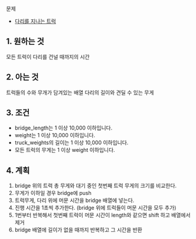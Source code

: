 문제
- [다리를 지나는 트럭](https://programmers.co.kr/learn/courses/30/lessons/42583)

## 1. 원하는 것
모든 트럭이 다리를 건널 때까지의 시간

## 2. 아는 것
트럭들의 수와 무개가 담겨있는 배열
다리의 길이와 견딜 수 있는 무게

## 3. 조건
- bridge_length는 1 이상 10,000 이하입니다.
- weight는 1 이상 10,000 이하입니다.
- truck_weights의 길이는 1 이상 10,000 이하입니다.
- 모든 트럭의 무게는 1 이상 weight 이하입니다.

## 4. 계획
1. bridge 위의 트럭 총 무게와 대기 중인 첫번째 트럭 무게의 크기를 비교한다.
2. 무게가 이하일 경우 bridge에 push
3. 트럭무게, 다리 위에 머문 시간을 bridge 배열에 넣는다.
4. 진행 시간을 1초씩 추가한다. (bridge 위에 트럭들이 머문 시간을 모두 추가)
5. 1번부터 반복해서 첫번째 트럭이 머문 시간이 length와 같으면 shift 하고 배열에서 제거
6. bridge 배열에 길이가 없을 때까지 반복하고 그 시간을 반환
